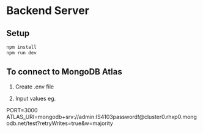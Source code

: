 # Backend Server

## Setup

```bash
npm install
npm run dev
```

## To connect to MongoDB Atlas

1. Create .env file

2. Input values eg.

PORT=3000\
ATLAS_URI=mongodb+srv://admin:IS4103password!@cluster0.rhxp0.mongodb.net/test?retryWrites=true&w=majority

